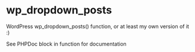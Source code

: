 # wp_dropdown_posts
WordPress wp_dropdown_posts() function, or at least my own version of it :)

See PHPDoc block in function for documentation
